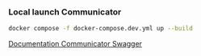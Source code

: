 ### Local launch Communicator
```bash
docker compose -f docker-compose.dev.yml up --build
```

[Documentation Communicator Swagger](http://communicator.localhost/docs/)